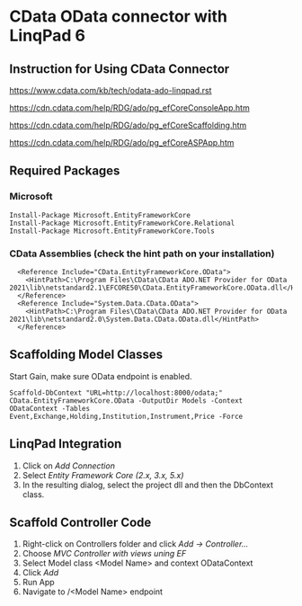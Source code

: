 ﻿# CData OData connector with LinqPad 6

## Instruction for Using CData Connector

https://www.cdata.com/kb/tech/odata-ado-linqpad.rst

https://cdn.cdata.com/help/RDG/ado/pg_efCoreConsoleApp.htm

https://cdn.cdata.com/help/RDG/ado/pg_efCoreScaffolding.htm

https://cdn.cdata.com/help/RDG/ado/pg_efCoreASPApp.htm

## Required Packages

### Microsoft

```
Install-Package Microsoft.EntityFrameworkCore
Install-Package Microsoft.EntityFrameworkCore.Relational
Install-Package Microsoft.EntityFrameworkCore.Tools
```

### CData Assemblies (check the hint path on your installation)

```
  <Reference Include="CData.EntityFrameworkCore.OData">
    <HintPath>C:\Program Files\CData\CData ADO.NET Provider for OData 2021\lib\netstandard2.1\EFCORE50\CData.EntityFrameworkCore.OData.dll</HintPath>
  </Reference>
  <Reference Include="System.Data.CData.OData">
    <HintPath>C:\Program Files\CData\CData ADO.NET Provider for OData 2021\lib\netstandard2.0\System.Data.CData.OData.dll</HintPath>
  </Reference>

```

## Scaffolding Model Classes

Start Gain, make sure OData endpoint  is enabled.

```
Scaffold-DbContext "URL=http://localhost:8000/odata;" CData.EntityFrameworkCore.OData -OutputDir Models -Context ODataContext -Tables Event,Exchange,Holding,Institution,Instrument,Price -Force
```

## LinqPad Integration

1. Click on *Add Connection*
2. Select *Entity Framework Core (2.x, 3.x, 5.x)*
3. In the resulting dialog, select the project dll and then the DbContext class.

## Scaffold Controller Code

1. Right-click on Controllers folder and click *Add -> Controller...*
2. Choose *MVC Controller with views uning EF*
3. Select Model class \<Model Name\> and context ODataContext
4. Click *Add*
5. Run App
6. Navigate to /\<Model Name\> endpoint
